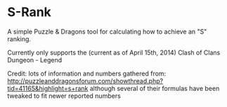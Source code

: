 S-Rank
======

A simple Puzzle &amp; Dragons tool for calculating how to achieve an "S" ranking.

Currently only supports the (current as of April 15th, 2014) Clash of Clans Dungeon - Legend

Credit: lots of information and numbers gathered from: http://puzzleanddragonsforum.com/showthread.php?tid=41165&highlight=s+rank
although several of their formulas have been tweaked to fit newer reported numbers



